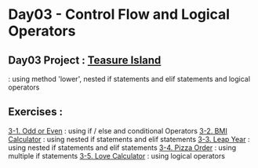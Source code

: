 # Day03 - Control Flow and Logical Operators

## Day03 Project : [Teasure Island](https://replit.com/@alicehjjung/treasure-island-start#main.py)
  : using method 'lower', nested if statements and elif statements and logical operators

## Exercises :
[3-1. Odd or Even](https://replit.com/@alicehjjung/day-3-1-exercise#main.py)
  : using if / else and conditional Operators
[3-2. BMI Calculator](https://replit.com/@alicehjjung/day-3-2-exercise#main.py)
  : using nested if statements and elif statements
[3-3. Leap Year](https://replit.com/@alicehjjung/day-3-3-exercise#main.py)
  : using nested if statements and elif statements
[3-4. Pizza Order](https://replit.com/@alicehjjung/day-3-4-exercise#main.py)
  : using multiple if statements
[3-5. Love Calculator](https://replit.com/@alicehjjung/day-3-5-exercise#main.py)
  : using logical operators
